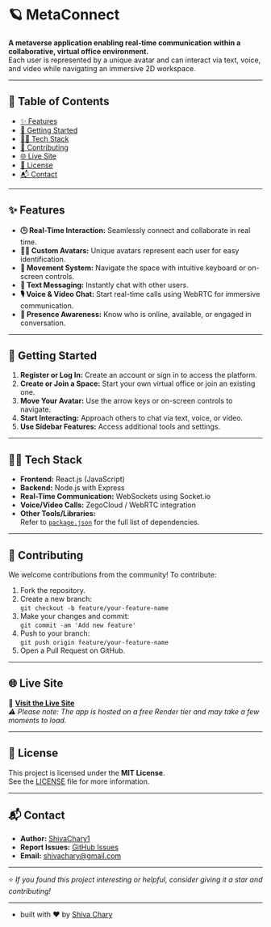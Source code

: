 # 🪐 MetaConnect

**A metaverse application enabling real-time communication within a collaborative, virtual office environment.**  
Each user is represented by a unique avatar and can interact via text, voice, and video while navigating an immersive 2D workspace.

---

## 📌 Table of Contents

- [✨ Features](#-features)
- [🚀 Getting Started](#-getting-started)
- [🧑‍💻 Tech Stack](#-tech-stack)
- [🤝 Contributing](#-contributing)
- [🌐 Live Site](#-live-site)
- [📝 License](#-license)
- [📬 Contact](#-contact)

---

## ✨ Features

- **🕒 Real-Time Interaction:** Seamlessly connect and collaborate in real time.
- **🧍‍♂️ Custom Avatars:** Unique avatars represent each user for easy identification.
- **🧭 Movement System:** Navigate the space with intuitive keyboard or on-screen controls.
- **💬 Text Messaging:** Instantly chat with other users.
- **🎙️ Voice & Video Chat:** Start real-time calls using WebRTC for immersive communication.
- **👀 Presence Awareness:** Know who is online, available, or engaged in conversation.

---

## 🚀 Getting Started

1. **Register or Log In:** Create an account or sign in to access the platform.
2. **Create or Join a Space:** Start your own virtual office or join an existing one.
3. **Move Your Avatar:** Use the arrow keys or on-screen controls to navigate.
4. **Start Interacting:** Approach others to chat via text, voice, or video.
5. **Use Sidebar Features:** Access additional tools and settings.

---

## 🧑‍💻 Tech Stack

- **Frontend:** React.js (JavaScript)
- **Backend:** Node.js with Express
- **Real-Time Communication:** WebSockets using Socket.io
- **Voice/Video Calls:** ZegoCloud / WebRTC integration
- **Other Tools/Libraries:**  
  Refer to [`package.json`](./package.json) for the full list of dependencies.

---

## 🤝 Contributing

We welcome contributions from the community! To contribute:

1. Fork the repository.
2. Create a new branch:  
   `git checkout -b feature/your-feature-name`
3. Make your changes and commit:  
   `git commit -am 'Add new feature'`
4. Push to your branch:  
   `git push origin feature/your-feature-name`
5. Open a Pull Request on GitHub.

---

## 🌐 Live Site

🔗 **[Visit the Live Site](https://metaconnect.onrender.com)**  
_⚠️ Please note: The app is hosted on a free Render tier and may take a few moments to load._

---

## 📝 License

This project is licensed under the **MIT License**.  
See the [LICENSE](./LICENSE) file for more information.

---

## 📬 Contact

- **Author:** [ShivaChary1](https://github.com/ShivaChary1)
- **Report Issues:** [GitHub Issues](https://github.com/ShivaChary1/the_metaApp_project/issues)
- **Email:** shivachary@gmail.com

---

⭐ _If you found this project interesting or helpful, consider giving it a star and contributing!_

---

- built with ❤️ by [Shiva Chary](https://www.linkedin.com/in/shiva-chary-guddoju-867b93290/)
